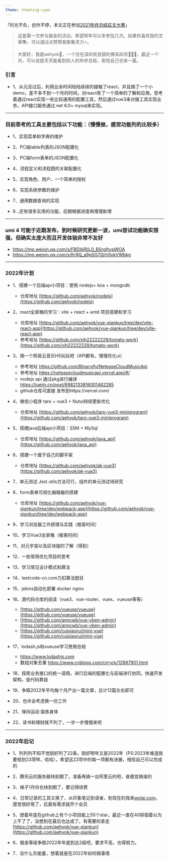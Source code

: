 ```yaml
---
theme: channing-cyan
---
```


「时光不负，创作不停，本文正在参加[2021年终总结征文大赛](https://juejin.cn/post/7034786723137585188/ "https://juejin.cn/post/7034786723137585188/")」

>这是第一次参与掘金的活动，希望明年可以多参加几次。如果你喜欢我的文章📚，可以通过点赞帮我聚集灵力⭐️。

> 大家好，我是aehyok🎋，一个住在深圳贫民窟的佛系码农🧚🏻‍♀️，最近一个月，可以说是天天能看到别人的年终总结，索性自己也来一篇。

### 引言
 - 1、从元旦过后，利用业余时间陆陆续续的接触了react，并且搞了一个小demo，差不多不到一个月的时间，对react有了一个简单的了解和应用。思考着通过react实现一些比较通用的配置工具，然后通过vue3来对接工具实现业务，API接口服务通过.net 6.0+ mysql来实现。
  -------------------
### 目前思考的工具主要包括以下功能：（慢慢做，感觉功能列的比较多）

  - 1、实现菜单和字典的维护

  - 2、PC端table列表的JSON配置化

  - 3、PC端form表单的JSON配置化

  - 4、流程定义和流程图的关联配置化

  - 5、实现角色、用户、一个简单的授权

  - 6、实现系统参数的维护

  - 7、通用数据查询的实现

  - 8...还有很多实用的功能，后期根据进度再慢慢新增

-------------------
### umi 4 可能于近期发布，到时候研究更新一波，umi尝试功能确实很强，但确实太庞大而且开发体验非常不友好

  - https://mp.weixin.qq.com/s/FBDIkRIjL0_BSrgIhypWOA
  - https://mp.weixin.qq.com/s/Kr8Q_a9gSG7Qrh0okVWbkg

-------------------
### 2022年计划

  - 1、搭建一个后端api小项目：使用 nodejs+ koa + mongodb
    - 仓库地址 [https://github.com/aehyok/nodejs](https://github.com/aehyok/nodejs)

  - 2、react全家桶的学习：vite + react + antd 项目搭建和学习
    - 仓库地址 [https://github.com/aehyok/vue-qiankun/tree/dev/vite-react-app](https://github.com/aehyok/vue-qiankun/tree/dev/vite-react-app)
    - 参考地址 [https://github.com/xjh22222228/tomato-work](https://github.com/xjh22222228/tomato-work)

  - 3、搞一个网易云音乐H5玩玩吧（API都有，慢慢优化ui）
    - 参考地址 https://github.com/Binaryify/NeteaseCloudMusicApi
    - 参考地址 https://neteasecloudmusicapi.vercel.app/#/
    - nodejs api 通过pkg进行编译 https://juejin.cn/post/6982133816001462285
    - github仓库可直接 发布到https://vercel.com/

  - 4、微信小程序 taro + vue3 + Nutui持续更新优化
    - 仓库地址 [https://github.com/aehyok/taro-vue3-miniprogram](https://github.com/aehyok/taro-vue3-miniprogram)

  - 5、搭建java后端api小项目：SSM + MySql
    - 仓库地址 [https://github.com/aehyok/java_api](https://github.com/aehyok/java_api)

  - 6、搭建一个属于自己的脚手架
    - 仓库地址 [https://github.com/aehyok/ak-vue3](https://github.com/aehyok/ak-vue3)

  - 7、单元测试 Jest utils方法可行，组件的单元测试待研究

  - 8、form表单可视化编辑器的搭建
    - 仓库地址 [https://github.com/aehyok/vue-qiankun/tree/dev/webpack-app](https://github.com/aehyok/vue-qiankun/tree/dev/webpack-app)

  - 9、学习浏览器工作原理与实践（极客时间）

  - 10、学习Vue3全家桶（极客时间）

  - 11、对元宇宙以及区块链的了解（得到）

  - 12、一些常用优化项目的思考

  - 13、学习常见设计模式和算法

  - 14、leetcode-cn.com力扣算法题目

  - 15、jekins自动化部署 docker nginx

  - 16、源代码仓库的阅读（vue3、vue-router、vuex、vueuse等等）
    - [https://github.com/vueuse/vueuse](https://github.com/vueuse/vueuse)
    - [https://github.com/anncwb/vue-vben-admin](https://github.com/anncwb/vue-vben-admin)
    - [https://github.com/cuixiaorui/mini-vue](https://github.com/cuixiaorui/mini-vue)

  - 17、lodash.js和vueuse学习使用总结
    - https://www.lodashjs.com
    - 数组对象去重 https://www.cnblogs.com/cirry/p/12687901.html

  - 18、探索业务接口的统一调用，进行后端的配置化与前端进行协同，快速开发架构，低代码靠拢

  - 19、争取2022年平均每个月产出一篇文章，总计12篇左右即可

  - 20、也许会考虑换一份工作

  - 21、保持运动 锻炼身体

  - 22、读书和理财就不列了，一步一步慢慢来吧

-------------------
### 2022年后记

  - 1、列列列不知不觉刚好列了22条，刚好明年又是2022年（PS:2023年难道我要规划23项咩，哈哈），希望这22项中的每一项都有进展，相信自己可以完成的

  - 2、腾讯云的服务器快到期了，准备再搞一台阿里云的吧，谁便宜搞谁的
  
  - 3、梯子1月份也快到期了，要记得续费
  
  - 4、日常记录的工具又换了，从印象笔记到语雀，到现在的我来[wolai.com](https://wolai.com)，感觉很好用了，后面有需求就开个会员

  - 5、想着年底在github上有个小项目能上50个star，最近一直在40徘徊着以为上不了了，没想到在最后也达成了。有需要的拿走[https://github.com/aehyok/vue-qiankun](https://github.com/aehyok/vue-qiankun)

  - 6、掘金等级争取2022年年底到达2级吧，要求不高，也得努力。
  - 7、没什么负能量，想着就是在2022年如何搞事情
